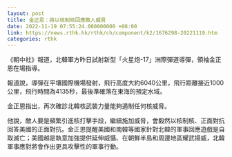 ```yaml
---
layout: post
title: 金正恩：將以核制核回應敵人威脅
date: 2022-11-19 07:55:24.000000000 +08:00
link: https://news.rthk.hk/rthk/ch/component/k2/1676298-20221119.htm
categories: rthk
---
```


《朝中社》報道，北韓軍方昨日試射新型「火星炮-17」洲際彈道導彈，領袖金正恩在場指導。

報道說，導彈在平壤國際機場發射，飛行高度大約6040公里，飛行距離接近1000公里，飛行時間為4135秒，最後準確落在東海的預定水域。

金正恩指出，再次確診北韓核武裝力量能夠遏制任何核威脅。

他說，敵人要是頻繁引進核打擊手段，繼續施加威脅，會毅然以核制核、正面對抗回答美國的正面對抗。金正恩提醒美國和南韓等國家針對北韓的軍事回應遊戲是自取滅亡；美國越是執意加強提供延伸威懾、在朝鮮半島和周邊地區耀武揚威，北韓軍事應對將會作出更具攻擊性的軍事行動。
